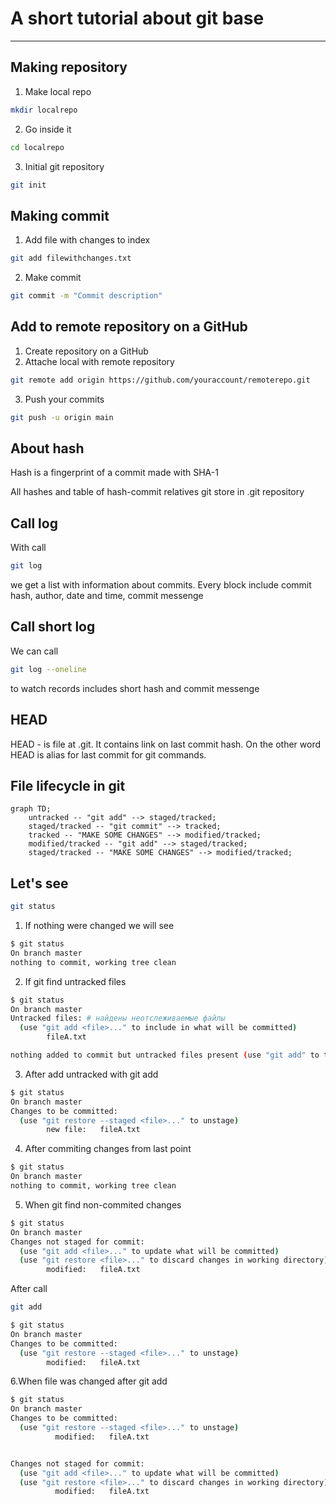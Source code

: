 # A short tutorial about git base  
---
## Making repository  
1. Make local repo  
```bash  
mkdir localrepo  
```  
2. Go inside it  
```bash
cd localrepo  
```  
3. Initial git repository  
```bash  
git init  
```  

## Making commit  
1. Add file with changes to index  
```bash  
git add filewithchanges.txt  
```  
2. Make commit  
```bash  
git commit -m "Commit description"
```  

## Add to remote repository on a GitHub  
1. Create repository on a GitHub  
2. Attache local with remote repository  
```bash  
git remote add origin https://github.com/youraccount/remoterepo.git  
```
3. Push your commits  
```bash  
git push -u origin main  
```

## About hash  
Hash is a fingerprint of a commit made with SHA-1


All hashes and table of hash-commit relatives git store in .git repository

## Call log  
With call 
```bash  
git log  
```
we get a list with information about commits. Every block include commit hash, author, date and time, commit messenge

## Call short log  
We can call 
```bash
git log --oneline
```
to watch records includes short hash and commit messenge

## HEAD  
HEAD - is file at .git. It contains link on last commit hash. On the other word HEAD is alias for last commit for git commands.

## File lifecycle in git
```mermaid
graph TD;
    untracked -- "git add" --> staged/tracked;
    staged/tracked -- "git commit" --> tracked;
    tracked -- "MAKE SOME CHANGES" --> modified/tracked;
    modified/tracked -- "git add" --> staged/tracked;
    staged/tracked -- "MAKE SOME CHANGES" --> modified/tracked;
```

## Let's see 
```bash
git status
```

1. If nothing were changed we will see 
```bash
$ git status  
On branch master  
nothing to commit, working tree clean  
```

2. If git find untracked files  
```bash
$ git status  
On branch master  
Untracked files: # найдены неотслеживаемые файлы  
  (use "git add <file>..." to include in what will be committed)  
        fileA.txt  

nothing added to commit but untracked files present (use "git add" to track)  
```  

3. After add untracked with git add  
```bash
$ git status  
On branch master  
Changes to be committed:  
  (use "git restore --staged <file>..." to unstage)  
        new file:   fileA.txt 
```

4. After commiting changes from last point  
```bash
$ git status  
On branch master  
nothing to commit, working tree clean  
```

5. When git find non-commited changes  
```bash
$ git status  
On branch master  
Changes not staged for commit:  
  (use "git add <file>..." to update what will be committed)  
  (use "git restore <file>..." to discard changes in working directory)  
        modified:   fileA.txt  
```  
After call  
```bash
git add
```  

```bash
$ git status
On branch master  
Changes to be committed:  
  (use "git restore --staged <file>..." to unstage)  
        modified:   fileA.txt  
```

6.When file was changed after git add  
```bash
$ git status  
On branch master  
Changes to be committed:  
  (use "git restore --staged <file>..." to unstage)  
          modified:   fileA.txt  


Changes not staged for commit:  
  (use "git add <file>..." to update what will be committed)  
  (use "git restore <file>..." to discard changes in working directory)  
          modified:   fileA.txt  
```  

